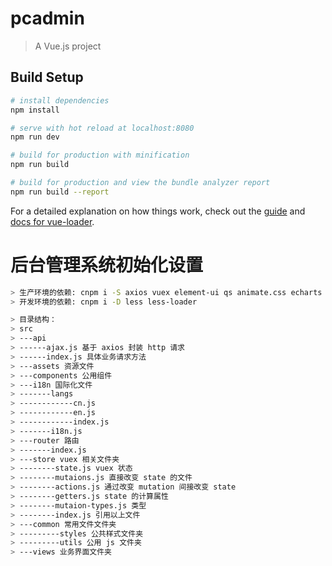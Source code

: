 # pcadmin

> A Vue.js project

## Build Setup

```bash
# install dependencies
npm install

# serve with hot reload at localhost:8080
npm run dev

# build for production with minification
npm run build

# build for production and view the bundle analyzer report
npm run build --report
```

For a detailed explanation on how things work, check out the [guide](http://vuejs-templates.github.io/webpack/) and [docs for vue-loader](http://vuejs.github.io/vue-loader).

# 后台管理系统初始化设置

```bash
> 生产环境的依赖: cnpm i -S axios vuex element-ui qs animate.css echarts normalize.css
> 开发环境的依赖: cnpm i -D less less-loader

> 目录结构：
> src
> ---api
> ------ajax.js 基于 axios 封装 http 请求
> ------index.js 具体业务请求方法
> ---assets 资源文件
> ---components 公用组件
> ---i18n 国际化文件
> -------langs
> ------------cn.js
> ------------en.js
> ------------index.js
> -------i18n.js
> ---router 路由
> -------index.js
> ---store vuex 相关文件夹
> --------state.js vuex 状态
> --------mutaions.js 直接改变 state 的文件
> --------actions.js 通过改变 mutation 间接改变 state
> --------getters.js state 的计算属性
> --------mutaion-types.js 类型
> --------index.js 引用以上文件
> ---common 常用文件文件夹
> ---------styles 公共样式文件夹
> ---------utils 公用 js 文件夹
> ---views 业务界面文件夹
```
